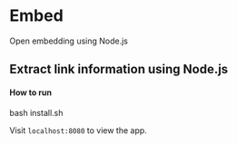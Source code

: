# Embed
Open embedding using Node.js

## Extract link information using Node.js

#### How to run 
bash install.sh

Visit ```localhost:8080``` to view the app.
